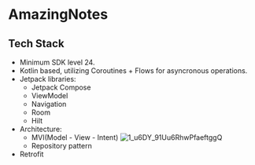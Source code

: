 # AmazingNotes

## Tech Stack

- Minimum SDK level 24.
- Kotlin based, utilizing Coroutines + Flows for asyncronous operations.
- Jetpack libraries:
    - Jetpack Compose
    - ViewModel
    - Navigation
    - Room
    - Hilt
- Architecture:
    - MVI(Model - View - Intent)
![1_u6DY_91Uu6RhwPfaeftggQ](https://github.com/user-attachments/assets/6fa19e70-3eeb-47a0-a552-79297d62db57)
    - Repository pattern
- Retrofit
